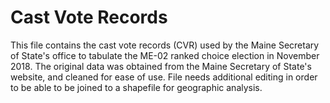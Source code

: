 # Cast Vote Records

This file contains the cast vote records (CVR) used by the Maine Secretary of State's office to tabulate the ME-02 ranked choice election in November 2018. The original data was obtained from the Maine Secretary of State's website, and cleaned for ease of use. File needs additional editing in order to be able to be joined to a shapefile for geographic analysis.


